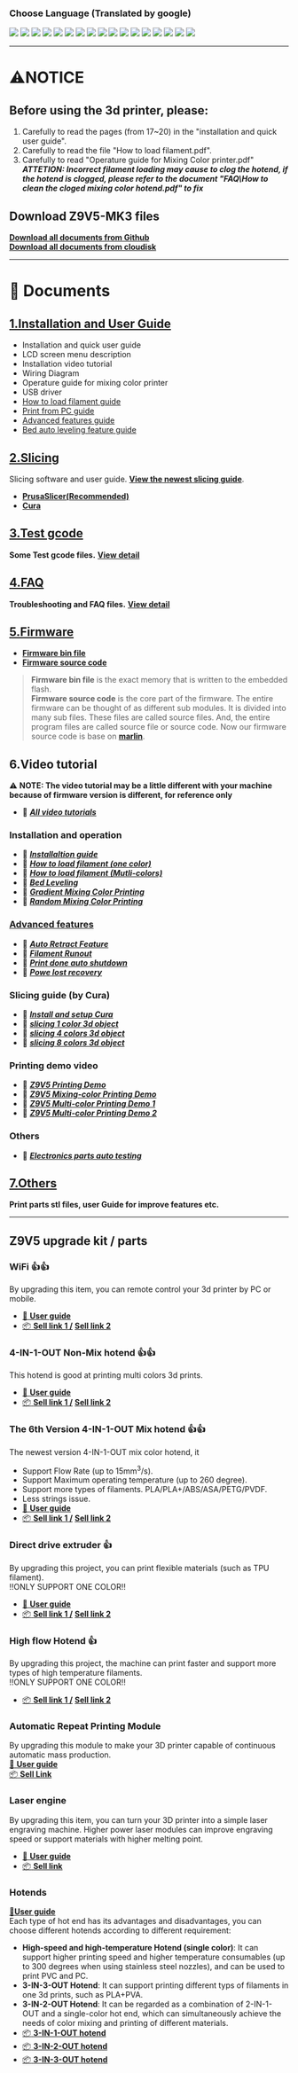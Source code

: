 ### Choose Language (Translated by google)
[![](../../lanpic/ES.png)](https://github-com.translate.goog/ZONESTAR3D/Z9/tree/main/Z9V5/Z9V5_MK3?_x_tr_sl=en&_x_tr_tl=es)
[![](../../lanpic/FR.png)](https://github-com.translate.goog/ZONESTAR3D/Z9/tree/main/Z9V5/Z9V5_MK3?_x_tr_sl=en&_x_tr_tl=fr)
[![](../../lanpic/PT.png)](https://github-com.translate.goog/ZONESTAR3D/Z9/tree/main/Z9V5/Z9V5_MK3?_x_tr_sl=en&_x_tr_tl=pt)
[![](../../lanpic/DE.png)](https://github-com.translate.goog/ZONESTAR3D/Z9/tree/main/Z9V5/Z9V5_MK3?_x_tr_sl=en&_x_tr_tl=de)
[![](../../lanpic/IT.png)](https://github-com.translate.goog/ZONESTAR3D/Z9/tree/main/Z9V5/Z9V5_MK3?_x_tr_sl=en&_x_tr_tl=it)
[![](../../lanpic/PL.png)](https://github-com.translate.goog/ZONESTAR3D/Z9/tree/main/Z9V5/Z9V5_MK3?_x_tr_sl=en&_x_tr_tl=pl)
[![](../../lanpic/RU.png)](https://github-com.translate.goog/ZONESTAR3D/Z9/tree/main/Z9V5/Z9V5_MK3?_x_tr_sl=en&_x_tr_tl=ru)
[![](../../lanpic/GR.png)](https://github-com.translate.goog/ZONESTAR3D/Z9/tree/main/Z9V5/Z9V5_MK3?_x_tr_sl=en&_x_tr_tl=el)
[![](../../lanpic/JP.png)](https://github-com.translate.goog/ZONESTAR3D/Z9/tree/main/Z9V5/Z9V5_MK3?_x_tr_sl=en&_x_tr_tl=ja)
[![](../../lanpic/KR.png)](https://github-com.translate.goog/ZONESTAR3D/Z9/tree/main/Z9V5/Z9V5_MK3?_x_tr_sl=en&_x_tr_tl=ko)
[![](../../lanpic/ID.png)](https://github-com.translate.goog/ZONESTAR3D/Z9/tree/main/Z9V5/Z9V5_MK3?_x_tr_sl=en&_x_tr_tl=id)
[![](../../lanpic/TH.png)](https://github-com.translate.goog/ZONESTAR3D/Z9/tree/main/Z9V5/Z9V5_MK3?_x_tr_sl=en&_x_tr_tl=th)
[![](../../lanpic/VN.png)](https://github-com.translate.goog/ZONESTAR3D/Z9/tree/main/Z9V5/Z9V5_MK3?_x_tr_sl=en&_x_tr_tl=vi)
[![](../../lanpic/IL.png)](https://github-com.translate.goog/ZONESTAR3D/Z9/tree/main/Z9V5/Z9V5_MK3?_x_tr_sl=en&_x_tr_tl=iw)
[![](../../lanpic/SA.png)](https://github-com.translate.goog/ZONESTAR3D/Z9/tree/main/Z9V5/Z9V5_MK3?_x_tr_sl=en&_x_tr_tl=ar)
[![](../../lanpic/TR.png)](https://github-com.translate.goog/ZONESTAR3D/Z9/tree/main/Z9V5/Z9V5_MK3?_x_tr_sl=en&_x_tr_tl=tr)
[![](../../lanpic/CN.png)](https://github-com.translate.goog/ZONESTAR3D/Z9/tree/main/Z9V5/Z9V5_MK3?_x_tr_sl=en&_x_tr_tl=zh-CN)

--------
# :warning:NOTICE
## Before using the 3d printer, please:  
1. Carefully to read the pages (from 17~20) in the "installation and quick user guide".  
2. Carefully to read the file "How to load filament.pdf".  
3. Carefully to read "Operature guide for Mixing Color printer.pdf"  
***ATTETION: Incorrect filament loading may cause to clog the hotend, if the hotend is clogged, please refer to the document "FAQ\How to clean the cloged mixing color hotend.pdf" to fix***  

## Download Z9V5-MK3 files
[**Download all documents from Github**](https://downgit.github.io/#/home?url=https:%2F%2Fgithub.com%2FZONESTAR3D%2FZ9%2Ftree%2Fmain%2FZ9V5%2FZ9V5-MK3)   
[**Download all documents from cloudisk**](https://drive.google.com/drive/folders/1RVgikxUJRgfEJVoiqJeyVjZAX_1Jkg27)   

--------
# :file_folder: Documents
## [1.Installation and User Guide](./1.%20Installation%20and%20User%20Guide/)
- Installation and quick user guide  
- LCD screen menu description  
- Installation video tutorial  
- Wiring Diagram  
- Operature guide for mixing color printer    
- USB driver 
- [How to load filament guide](./1.%20Installation%20and%20User%20Guide/How%20to%20load%20filament.pdf)  
- [Print from PC guide](./1.%20Installation%20and%20User%20Guide/Print%20from%20PC/Print%20from%20PC.pdf)  
- [Advanced features guide](./1.%20Installation%20and%20User%20Guide/Advance%20Features/readme.md)  
- [Bed auto leveling feature guide](./1.%20Installation%20and%20User%20Guide/Bed%20Auto%20Leveling%20Feature/Auto%20leveling%20feaure%20user%20guide(Z9V5Pro-ZL%20Sensor).pdf)  

## [2.Slicing](./2.%20Slicing/)
Slicing software and user guide. [**View the newest slicing guide**](https://github.com/ZONESTAR3D/Slicing-Guide).   
- [**PrusaSlicer(Recommended)**](./2.%20Slicing/PrusaSlicer/readme.md)  
- [**Cura**](./2.%20Slicing/Cura/readme.md)  

## [3.Test gcode](./3.%20Test%20gcode/readme.md)
**Some Test gcode files.** [**View detail**](./3.%20Test%20gcode/readme.md)  

## [4.FAQ](./4.%20FAQ/readme.md)
**Troubleshooting and FAQ files.** [**View detail**](./4.%20FAQ/readme.md)  

## [5.Firmware](./5.%20Firmware/readme.md)
- [**Firmware bin file**](https://github.com/ZONESTAR3D/Firmware/tree/master/Z9/Z9V5/bin/Z9V5Pro-MK3)  
- [**Firmware source code**](https://github.com/ZONESTAR3D/source-code-for-3d-printer)
> **Firmware bin file** is the exact memory that is written to the embedded flash.  
> **Firmware source code** is the core part of the firmware. The entire firmware can be thought of as different sub modules. It is divided into many sub files. These files are called source files. And, the entire program files are called source file or source code. Now our firmware source code is base on [**marlin**](https://www.marlinfw.org).

## 6.Video tutorial  
:warning: **NOTE: The video tutorial may be a little different with your machine because of firmware version is different, for reference only**     
- :movie_camera: [***All video tutorials***](https://youtube.com/playlist?list=PLbvlwbqXvSC_Ue49X_mEBViiTigqgsl08)
### Installation and operation      
- :movie_camera: [***Installaltion guide***](https://youtu.be/i57R1NDj2d4)    
- :movie_camera: [***How to load filament (one color)***](https://youtu.be/W1_XiT4g9kg)  
- :movie_camera: [***How to load filament (Mutli-colors)***](https://youtu.be/Rsd8GYrEVCQ)  
- :movie_camera: [***Bed Leveling***](https://youtu.be/lgYZA-pzMsM)  
- :movie_camera: [***Gradient Mixing Color Printing***](https://youtu.be/agj3J1HBDt8)  
- :movie_camera: [***Random Mixing Color Printing***](https://youtu.be/qvT_BX4C2Rk)  

### [Advanced features](./1.%20Installation%20and%20User%20Guide/Advance%20Features/readme.md)
- :movie_camera: [***Auto Retract Feature***](https://youtu.be/4HVIGxZfM80)  
- :movie_camera: [***Filament Runout***](https://youtu.be/viTvzIskwY8)  
- :movie_camera: [***Print done auto shutdown***](https://youtu.be/hXzHtXrX1X0)  
- :movie_camera: [***Powe lost recovery***](https://youtu.be/f-PpasByiiE)

### Slicing guide (by Cura)  
- :movie_camera: [***Install and setup Cura***](https://youtu.be/h2GynyUo7wQ)  
- :movie_camera: [***slicing 1 color 3d object***](https://youtu.be/UDgjGRFrELc)  
- :movie_camera: [***slicing 4 colors 3d object***](https://youtu.be/hP6Socp-Cz0)    
- :movie_camera: [***slicing 8 colors 3d object***](https://youtu.be/qQ6UnTysqK0)
      
### Printing demo video
- :movie_camera: [***Z9V5 Printing Demo***](https://youtu.be/1P68SxGHM80)  
- :movie_camera: [***Z9V5 Mixing-color Printing Demo***](https://youtu.be/iBo0EMtFLk8)   
- :movie_camera: [***Z9V5 Multi-color Printing Demo 1***](https://youtu.be/bSh27IySkbw)   
- :movie_camera: [***Z9V5 Multi-color Printing Demo 2***](https://youtu.be/iPFsYml2DOk)   

### Others
- :movie_camera: [***Electronics parts auto testing***](https://youtu.be/SJLbP9QYwBE)  

## [7.Others](./7.%20Others/)
**Print parts stl files, user Guide for improve features etc.**

------
## Z9V5 upgrade kit / parts
### WiFi :+1::+1:
By upgrading this item, you can remote control your 3d printer by PC or mobile.    
- [:book: **User guide**](https://github.com/ZONESTAR3D/Upgrade-kit-guide/tree/main/WiFi)  
- [:package: **Sell link 1 /**](https://bit.ly/3rB7mx1) [**Sell link 2**](https://www.aliexpress.com/item/1005002378551489.html)  

### 4-IN-1-OUT Non-Mix hotend :+1::+1:
This hotend is good at printing multi colors 3d prints.
- [:book: **User guide**](https://github.com/ZONESTAR3D/Upgrade-kit-guide/blob/main/HOTEND/E4%204-IN-1-OUT%20Non-Mixing%20Color%20Hotend/User_guide/readme.md)
- [:package: **Sell link 1 /**](https://bit.ly/39qDtKp) [**Sell link 2**](https://www.aliexpress.com/item/1005002951777699.html)   

### The 6th Version 4-IN-1-OUT Mix hotend :+1::+1:
The newest version 4-IN-1-OUT mix color hotend, it
- Support Flow Rate (up to 15mm<sup>3</sup>/s).
- Support Maximum operating temperature (up to 260 degree). 
- Support more types of filaments. PLA/PLA+/ABS/ASA/PETG/PVDF.
- Less strings issue.
- [:book: **User guide**](https://github.com/ZONESTAR3D/Upgrade-kit-guide/blob/main/HOTEND/M4%20%204-IN-1-OUT%20Mixing%20Color%20Hotend/M4_V6/readme.md)   
- [:package: **Sell link 1 /**](https://bit.ly/3QhWJtf) [**Sell link 2**](https://www.aliexpress.us/item/3256804361331443.html)  

### Direct drive extruder :+1:
By upgrading this project, you can print flexible materials (such as TPU filament).  
!!ONLY SUPPORT ONE COLOR!!
- [:book: **User guide**](https://github.com/ZONESTAR3D/Upgrade-kit-guide/tree/main/Direct%20Drive%20Extrruder)   
- [:package: **Sell link 1 /**](https://bit.ly/3CA0QvV) [**Sell link 2**](https://www.aliexpress.com/item/1005002847644867.html)  

### High flow Hotend :+1:
By upgrading this project, the machine can print faster and support more types of high temperature filaments.    
!!ONLY SUPPORT ONE COLOR!!
- [:package: **Sell link 1 /**](https://bit.ly/3RF7ciRl) [**Sell link 2**](https://www.aliexpress.com/item/1005002829919346.html)  

### Automatic Repeat Printing Module
By upgrading this module to make your 3D printer capable of continuous automatic mass production.  
[:book: **User guide**](https://github.com/ZONESTAR3D/Upgrade-kit-guide/tree/main/Auto_Repeat_Printing)   
[:package: **Sell Link**](https://www.aliexpress.com/item/1005003767078457.html)   

### Laser engine
By upgrading this item, you can turn your 3D printer into a simple laser engraving machine. Higher power laser modules can improve engraving speed or support materials with higher melting point.  
- [:book: **User guide**](https://github.com/ZONESTAR3D/Upgrade-kit-guide/tree/main/Laser%20Engraving)  
- [:package: **Sell link**](https://www.aliexpress.com/item/4001309902136.html)  

### Hotends
[:book:**User guide**](https://github.com/ZONESTAR3D/Upgrade-kit-guide/tree/main/HOTEND)  
Each type of hot end has its advantages and disadvantages, you can choose different hotends according to different requirement:    
- **High-speed and high-temperature Hotend (single color)**: It can support higher printing speed and higher temperature consumables (up to 300 degrees when using stainless steel nozzles), and can be used to print PVC and PC.  
- **3-IN-3-OUT Hotend**: It can support printing different typs of filaments in one 3d prints, such as PLA+PVA.  
- **3-IN-2-OUT Hotend**: It can be regarded as a combination of 2-IN-1-OUT and a single-color hot end, which can simultaneously achieve the needs of color mixing and printing of different materials.    
- [:package: **3-IN-1-OUT hotend**](https://www.aliexpress.com/item/1005001275429959.html)
- [:package: **3-IN-2-OUT hotend**](https://www.aliexpress.com/item/1005001275429959.html)
- [:package: **3-IN-3-OUT hotend**](https://www.aliexpress.com/item/1005001275429959.html)



